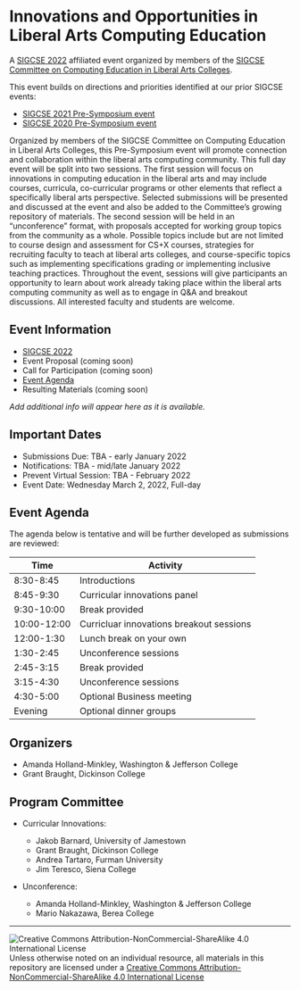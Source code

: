 # Innovations and Opportunities in<br>Liberal Arts Computing Education

A [SIGCSE 2022](https://sigcse2022.sigcse.org) affiliated event organized by members of the [SIGCSE Committee on Computing Education in Liberal Arts Colleges](https://computing-in-the-liberal-arts.github.io/computing-in-the-liberal-arts/).

This event builds on directions and priorities identified at our prior SIGCSE events:
- [SIGCSE 2021 Pre-Symposium event](https://computing-in-the-liberal-arts.github.io/SIGCSE2021-PreSymposium-Event/)
- [SIGCSE 2020 Pre-Symposium event](https://computing-in-the-liberal-arts.github.io/SIGCSE2020-PreSymposium-Event/)

Organized by members of the SIGCSE Committee on Computing Education in Liberal Arts Colleges, this Pre-Symposium event will promote connection and collaboration within the liberal arts computing community. This full day event will be split into two sessions. The first session will focus on innovations in computing education in the liberal arts and may include courses, curricula, co-curricular programs or other elements that reflect a specifically liberal arts perspective. Selected submissions will be presented and discussed at the event and also be added to the Committee’s growing repository of materials. The second session will be held in an “unconference” format, with proposals accepted for working group topics from the community as a whole. Possible topics include but are not limited to course design and assessment for CS+X courses, strategies for recruiting faculty to teach at liberal arts colleges, and course-specific topics such as implementing specifications grading or implementing inclusive teaching practices. Throughout the event, sessions will give participants an opportunity to learn about work already taking place within the liberal arts computing community as well as to engage in Q&A and breakout discussions. All interested faculty and students are welcome.

## Event Information

- [SIGCSE 2022](https://sigcse2022.sigcse.org)
- Event Proposal (coming soon)
- Call for Participation (coming soon)
- [Event Agenda](#event-agenda)
- Resulting Materials (coming soon)

_Add additional info will appear here as it is available._

<!--
Links from the 2021 event.
- [Call for Participation](CallForParticipation.md)
- [Event Proposal](SIGCSE-2021-CSLA.pdf)
- [Resulting Materials](materials.md)
-->

## Important Dates

- Submissions Due: TBA - early January 2022
- Notifications: TBA - mid/late January 2022
- Prevent Virtual Session: TBA - February 2022
- Event Date: Wednesday March 2, 2022, Full-day

## Event Agenda

The agenda below is tentative and will be further developed as submissions are reviewed:

| Time        | Activity
|-------------|----------
| 8:30-8:45   | Introductions
| 8:45-9:30   | Curricular innovations panel
| 9:30-10:00  | Break provided
| 10:00-12:00 | Curricluar innovations breakout sessions
| 12:00-1:30  | Lunch break on your own
| 1:30-2:45   | Unconference sessions
| 2:45-3:15   | Break provided
| 3:15-4:30   | Unconference sessions
| 4:30-5:00   | Optional Business meeting
| Evening     | Optional dinner groups

## Organizers

- Amanda Holland-Minkley, Washington & Jefferson College
- Grant Braught, Dickinson College

## Program Committee

- Curricular Innovations:
  - Jakob Barnard, University of Jamestown
  - Grant Braught, Dickinson College
  - Andrea Tartaro, Furman University
  - Jim Teresco, Siena College

- Unconference:
  - Amanda Holland-Minkley, Washington & Jefferson College
  - Mario Nakazawa, Berea College
___
![Creative Commons Attribution-NonCommercial-ShareAlike 4.0 International License](https://i.creativecommons.org/l/by-nc-sa/4.0/88x31.png "Creative Commons Attribution-NonCommercial-ShareAlike 4.0 International License") Unless otherwise noted on an individual resource, all materials in this repository are licensed under a [Creative Commons Attribution-NonCommercial-ShareAlike 4.0 International License](http://creativecommons.org/licenses/by-nc-sa/4.0/)
